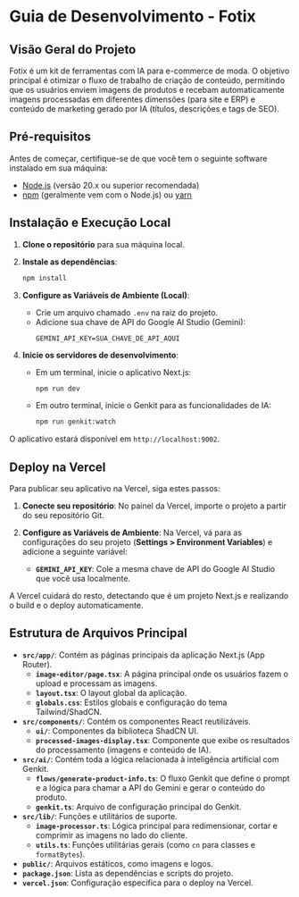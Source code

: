 # Guia de Desenvolvimento - Fotix

## Visão Geral do Projeto

Fotix é um kit de ferramentas com IA para e-commerce de moda. O objetivo principal é otimizar o fluxo de trabalho de criação de conteúdo, permitindo que os usuários enviem imagens de produtos e recebam automaticamente imagens processadas em diferentes dimensões (para site e ERP) e conteúdo de marketing gerado por IA (títulos, descrições e tags de SEO).

## Pré-requisitos

Antes de começar, certifique-se de que você tem o seguinte software instalado em sua máquina:

- [Node.js](https://nodejs.org/) (versão 20.x ou superior recomendada)
- [npm](https://www.npmjs.com/) (geralmente vem com o Node.js) ou [yarn](https://yarnpkg.com/)

## Instalação e Execução Local

1.  **Clone o repositório** para sua máquina local.

2.  **Instale as dependências**:
    ```bash
    npm install
    ```

3.  **Configure as Variáveis de Ambiente (Local)**:
    - Crie um arquivo chamado `.env` na raiz do projeto.
    - Adicione sua chave de API do Google AI Studio (Gemini):
      ```
      GEMINI_API_KEY=SUA_CHAVE_DE_API_AQUI
      ```

4.  **Inicie os servidores de desenvolvimento**:
    - Em um terminal, inicie o aplicativo Next.js:
      ```bash
      npm run dev
      ```
    - Em outro terminal, inicie o Genkit para as funcionalidades de IA:
      ```bash
      npm run genkit:watch
      ```

O aplicativo estará disponível em `http://localhost:9002`.

## Deploy na Vercel

Para publicar seu aplicativo na Vercel, siga estes passos:

1.  **Conecte seu repositório**: No painel da Vercel, importe o projeto a partir do seu repositório Git.

2.  **Configure as Variáveis de Ambiente**: Na Vercel, vá para as configurações do seu projeto (**Settings > Environment Variables**) e adicione a seguinte variável:

    - **`GEMINI_API_KEY`**: Cole a mesma chave de API do Google AI Studio que você usa localmente.

A Vercel cuidará do resto, detectando que é um projeto Next.js e realizando o build e o deploy automaticamente.

## Estrutura de Arquivos Principal

- **`src/app/`**: Contém as páginas principais da aplicação Next.js (App Router).
  - **`image-editor/page.tsx`**: A página principal onde os usuários fazem o upload e processam as imagens.
  - **`layout.tsx`**: O layout global da aplicação.
  - **`globals.css`**: Estilos globais e configuração do tema Tailwind/ShadCN.
- **`src/components/`**: Contém os componentes React reutilizáveis.
  - **`ui/`**: Componentes da biblioteca ShadCN UI.
  - **`processed-images-display.tsx`**: Componente que exibe os resultados do processamento (imagens e conteúdo de IA).
- **`src/ai/`**: Contém toda a lógica relacionada à inteligência artificial com Genkit.
  - **`flows/generate-product-info.ts`**: O fluxo Genkit que define o prompt e a lógica para chamar a API do Gemini e gerar o conteúdo do produto.
  - **`genkit.ts`**: Arquivo de configuração principal do Genkit.
- **`src/lib/`**: Funções e utilitários de suporte.
  - **`image-processor.ts`**: Lógica principal para redimensionar, cortar e comprimir as imagens no lado do cliente.
  - **`utils.ts`**: Funções utilitárias gerais (como `cn` para classes e `formatBytes`).
- **`public/`**: Arquivos estáticos, como imagens e logos.
- **`package.json`**: Lista as dependências e scripts do projeto.
- **`vercel.json`**: Configuração específica para o deploy na Vercel.
